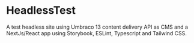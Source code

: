 # HeadlessTest
A test headless site using Umbraco 13 content delivery API as CMS and a NextJs/React app using Storybook, ESLint, Typescript and Tailwind CSS.
